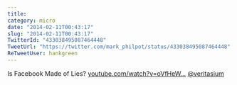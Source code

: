 ```yaml
---
title: 
category: micro
date: "2014-02-11T00:43:17"
slug: "2014-02-11T00:43:17"
TwitterId: "433038495087464448"
TweetUrl: "https://twitter.com/mark_philpot/status/433038495087464448"
ReTweetUser: hankgreen
---
```


<i class="fa fa-retweet" aria-hidden="true"></i> Is Facebook Made of Lies?
[youtube.com/watch?v=oVfHeW…](http://www.youtube.com/watch?v=oVfHeWTKjag)
[@veritasium](https://twitter.com/veritasium)

